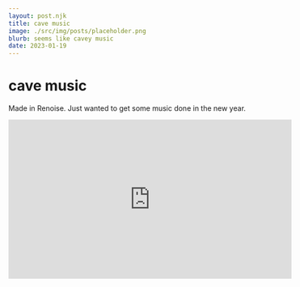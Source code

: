 ```yaml
---
layout: post.njk
title: cave music
image: ./src/img/posts/placeholder.png
blurb: seems like cavey music
date: 2023-01-19
---
```

# cave music

Made in Renoise. Just wanted to get some music done in the new year.

<iframe width="560" height="315" src="https://www.youtube.com/embed/IgfeELwR9BM" title="YouTube video player" frameborder="0" allow="accelerometer; autoplay; clipboard-write; encrypted-media; gyroscope; picture-in-picture; web-share" allowfullscreen></iframe>